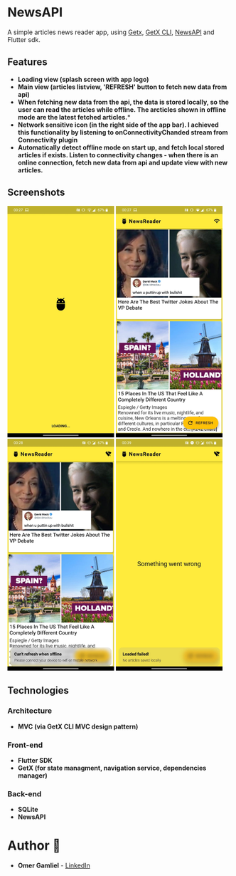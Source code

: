 # NewsAPI

A simple articles news reader app, using [Getx](https://pub.dev/packages/get), [GetX CLI](https://pub.dev/packages/get_cli), [NewsAPI](https://newsapi.org/) and Flutter sdk.

## Features

- **Loading view (splash screen with app logo)**
- **Main view (articles listview, 'REFRESH' button to fetch new data from api)**
- **When fetching new data from the api, the data is stored locally, so the user can read the articles while offline. The arcticles shown in offline mode are the latest fetched articles.***
- **Network sensitive icon (in the right side of the app bar). I achieved this functionality by listening to onConnectivityChanded stream from Connectivity plugin**
- **Automatically detect offline mode on start up, and fetch local stored articles if exists. Listen to connectivity changes - when there is an online connection, fetch new data from api and update view with new articles.**

## Screenshots

<img src="screenshots/screenshot 2.jpg" width="240px"> <img src="screenshots/screenshot 3.jpg" width="240px"/> <img src="screenshots/screenshot 1.jpg" width="240px"/> <img src="screenshots/screenshot 4.jpg" width="240px"/>


## Technologies
 
### Architecture
- **MVC (via GetX CLI MVC design pattern)**

### Front-end
- **Flutter SDK**
- **GetX (for state managment, navigation service, dependencies manager)**

### Back-end
- **SQLite**
- **NewsAPI** 

# Author 🙋

-   **Omer Gamliel** - [LinkedIn](https://www.linkedin.com/in/omer-gamliel-6a813a188/)

